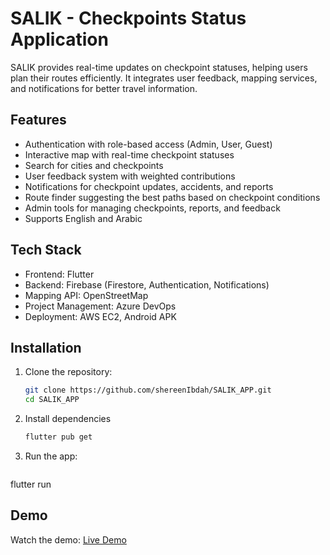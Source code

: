 # SALIK - Checkpoints Status Application

SALIK provides real-time updates on checkpoint statuses, helping users plan their routes efficiently. It integrates user feedback, mapping services, and notifications for better travel information.

## Features
- Authentication with role-based access (Admin, User, Guest)
- Interactive map with real-time checkpoint statuses
- Search for cities and checkpoints
- User feedback system with weighted contributions
- Notifications for checkpoint updates, accidents, and reports
- Route finder suggesting the best paths based on checkpoint conditions
- Admin tools for managing checkpoints, reports, and feedback
- Supports English and Arabic

## Tech Stack
- Frontend: Flutter
- Backend: Firebase (Firestore, Authentication, Notifications)
- Mapping API: OpenStreetMap
- Project Management: Azure DevOps
- Deployment: AWS EC2, Android APK

## Installation
1. Clone the repository:
   ```sh
   git clone https://github.com/shereenIbdah/SALIK_APP.git
   cd SALIK_APP
2. Install dependencies
     ```sh
   flutter pub get
4. Run the app:
   ```sh
  flutter run
## Demo
Watch the demo:
[Live Demo ](https://drive.google.com/drive/u/0/folders/1PO1fvQorrInCRx4CEwD9tSGRMREgOGS_)





